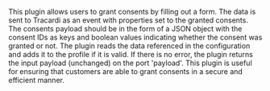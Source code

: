 This plugin allows users to grant consents by filling out a form. The data is sent to Tracardi as an event with properties set to the granted consents. The consents payload should be in the form of a JSON object with the consent IDs as keys and boolean values indicating whether the consent was granted or not. The plugin reads the data referenced in the configuration and adds it to the profile if it is valid. If there is no error, the plugin returns the input payload (unchanged) on the port 'payload'. This plugin is useful for ensuring that customers are able to grant consents in a secure and efficient manner.
